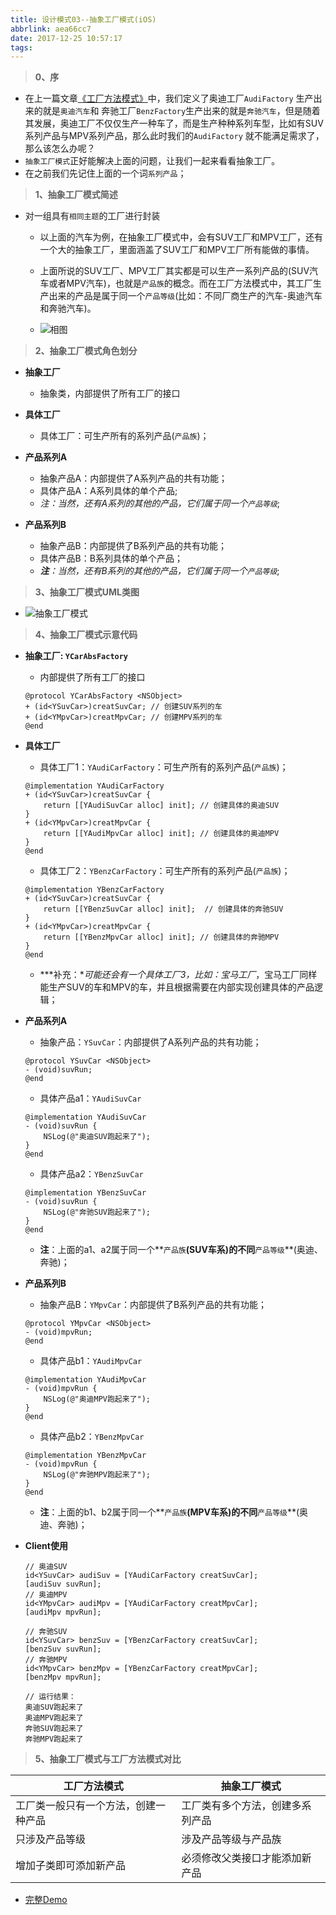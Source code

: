 ```yaml
---
title: 设计模式03--抽象工厂模式(iOS)
abbrlink: aea66cc7
date: 2017-12-25 10:57:17
tags:
---
```



> **0、序**
- 在上一篇文章[《工厂方法模式》](http://www.jianshu.com/p/ec97eb083fe1)中，我们定义了奥迪工厂`AudiFactory` 生产出来的就是`奥迪汽车`和 奔驰工厂`BenzFactory`生产出来的就是`奔驰汽车`，但是随着其发展，奥迪工厂不仅仅生产一种车了，而是生产种种系列车型，比如有SUV系列产品与MPV系列产品，那么此时我们的`AudiFactory` 就不能满足需求了，那么该怎么办呢？
- `抽象工厂模式`正好能解决上面的问题，让我们一起来看看抽象工厂。
- 在之前我们先记住上面的一个词`系列产品`；

<!-- more -->

> **1、抽象工厂模式简述**
- 对一组具有`相同主题`的工厂进行封装
   - 以上面的汽车为例，在抽象工厂模式中，会有SUV工厂和MPV工厂，还有一个大的抽象工厂，里面涵盖了SUV工厂和MPV工厂所有能做的事情。
  - 上面所说的SUV工厂、MPV工厂其实都是可以生产一系列产品的(SUV汽车或者MPV汽车)，也就是`产品族`的概念。而在工厂方法模式中，其工厂生产出来的产品是属于同一个`产品等级`(比如：不同厂商生产的汽车-奥迪汽车和奔驰汽车)。

  - ![相图](http://upload-images.jianshu.io/upload_images/590107-302923e38efaae11.png?imageMogr2/auto-orient/strip%7CimageView2/2/w/1240)

> **2、抽象工厂模式角色划分**
- **抽象工厂**
   - 抽象类，内部提供了所有工厂的接口

- **具体工厂**
  - 具体工厂：可生产所有的系列产品(`产品族`)；

- **产品系列A**
  - 抽象产品A：内部提供了A系列产品的共有功能；
  - 具体产品A：A系列具体的单个产品;
  - *注：当然，还有A系列的其他的产品，它们属于同一个`产品等级`*;

- **产品系列B**
  - 抽象产品B：内部提供了B系列产品的共有功能；
  - 具体产品B：B系列具体的单个产品；
  - ***注**：当然，还有B系列的其他的产品，它们属于同一个`产品等级`*;

> **3、抽象工厂模式UML类图**
- ![抽象工厂模式](http://upload-images.jianshu.io/upload_images/590107-304930132fb19d52.png?imageMogr2/auto-orient/strip%7CimageView2/2/w/1240)

> **4、抽象工厂模式示意代码**
- **抽象工厂: `YCarAbsFactory`**
  - 内部提供了所有工厂的接口
  ```
  @protocol YCarAbsFactory <NSObject>
  + (id<YSuvCar>)creatSuvCar; // 创建SUV系列的车
  + (id<YMpvCar>)creatMpvCar; // 创建MPV系列的车
  @end
  ```

- **具体工厂**
  - 具体工厂1：`YAudiCarFactory`：可生产所有的系列产品(`产品族`)；
  ```
  @implementation YAudiCarFactory
  + (id<YSuvCar>)creatSuvCar { 
      return [[YAudiSuvCar alloc] init]; // 创建具体的奥迪SUV
  }
  + (id<YMpvCar>)creatMpvCar {
      return [[YAudiMpvCar alloc] init]; // 创建具体的奥迪MPV
  }
  @end
  ```
  - 具体工厂2：`YBenzCarFactory`：可生产所有的系列产品(`产品族`)；

  ```
  @implementation YBenzCarFactory
  + (id<YSuvCar>)creatSuvCar {
      return [[YBenzSuvCar alloc] init];  // 创建具体的奔驰SUV
  }
  + (id<YMpvCar>)creatMpvCar {
      return [[YBenzMpvCar alloc] init]; // 创建具体的奔驰MPV
  }
  @end
  ```
  - ***补充：**可能还会有一个具体工厂3，比如：宝马工厂*，宝马工厂同样能生产SUV的车和MPV的车，并且根据需要在内部实现创建具体的产品逻辑；

- **产品系列A**
  - 抽象产品：`YSuvCar`：内部提供了A系列产品的共有功能；
  ```
  @protocol YSuvCar <NSObject>
  - (void)suvRun;
  @end
  ```
  - 具体产品a1：`YAudiSuvCar`
  ```
  @implementation YAudiSuvCar
  - (void)suvRun {
      NSLog(@"奥迪SUV跑起来了");
  }
  @end
  ```
  - 具体产品a2：`YBenzSuvCar`
  ```
  @implementation YBenzSuvCar
  - (void)suvRun {
      NSLog(@"奔驰SUV跑起来了");
  }
  @end
  ```
  - **注**：上面的a1、a2属于同一个**`产品族`**(SUV车系)的不同**`产品等级`**(奥迪、奔驰)；


- **产品系列B**
  - 抽象产品B：`YMpvCar`：内部提供了B系列产品的共有功能；
  ```
  @protocol YMpvCar <NSObject>
  - (void)mpvRun;
  @end
  ```

  - 具体产品b1：`YAudiMpvCar`
  ```
  @implementation YAudiMpvCar
  - (void)mpvRun {
      NSLog(@"奥迪MPV跑起来了");
  }
  @end
  ```
  - 具体产品b2：`YBenzMpvCar`
  ```
  @implementation YBenzMpvCar
  - (void)mpvRun {
      NSLog(@"奔驰MPV跑起来了");
  }
  @end
  ```
  - **注**：上面的b1、b2属于同一个**`产品族`**(MPV车系)的不同**`产品等级`**(奥迪、奔驰)；

- **Client使用**
  ```
  // 奥迪SUV
  id<YSuvCar> audiSuv = [YAudiCarFactory creatSuvCar];
  [audiSuv suvRun];
  // 奥迪MPV
  id<YMpvCar> audiMpv = [YAudiCarFactory creatMpvCar];
  [audiMpv mpvRun];
    
  // 奔驰SUV
  id<YSuvCar> benzSuv = [YBenzCarFactory creatSuvCar];
  [benzSuv suvRun];
  // 奔驰MPV
  id<YMpvCar> benzMpv = [YBenzCarFactory creatMpvCar];
  [benzMpv mpvRun];

  // 运行结果：
  奥迪SUV跑起来了
  奥迪MPV跑起来了
  奔驰SUV跑起来了
  奔驰MPV跑起来了
  ```

> **5、抽象工厂模式与工厂方法模式对比**

|工厂方法模式|抽象工厂模式|
|-|-|
|工厂类一般只有一个方法，创建一种产品|工厂类有多个方法，创建多系列产品|
|只涉及产品等级|涉及产品等级与产品族|
|增加子类即可添加新产品|必须修改父类接口才能添加新产品|

- [完整Demo](https://github.com/YotrolZ/DesignPatterns-OC)

